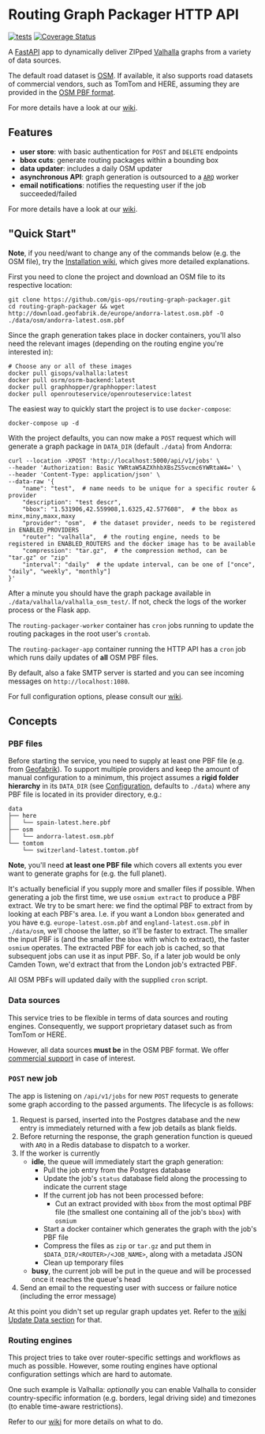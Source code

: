 # Routing Graph Packager HTTP API

[![tests](https://github.com/geoadmin/routing-graph-packager/actions/workflows/test-ubuntu.yml/badge.svg)](https://github.com/geoadmin/routing-graph-packager/actions/workflows/test-ubuntu.yml)
[![Coverage Status](https://coveralls.io/repos/github/gis-ops/routing-graph-packager/badge.svg)](https://coveralls.io/github/gis-ops/routing-graph-packager)

A [FastAPI](https://github.com/tiangolo/fastpi) app to dynamically deliver ZIPped [Valhalla](https://github.com/valhalla/valhalla) graphs from a variety of data sources.

The default road dataset is [OSM](openstreetmap.org). If available, it also supports road datasets of commercial vendors, such as TomTom and HERE, assuming they are provided in the [OSM PBF format](https://wiki.openstreetmap.org/wiki/PBF_Format#).

For more details have a look at our [wiki](https://github.com/gis-ops/routing-graph-packager/wiki).

## Features

- **user store**: with basic authentication for `POST` and `DELETE` endpoints
- **bbox cuts**: generate routing packages within a bounding box
- **data updater**: includes a daily OSM updater
- **asynchronous API**: graph generation is outsourced to a [`ARQ`](https://github.com/rq/rq) worker
- **email notifications**: notifies the requesting user if the job succeeded/failed

For more details have a look at our [wiki](https://github.com/gis-ops/routing-graph-packager/wiki).

## "Quick Start"

**Note**, if you need/want to change any of the commands below (e.g. the OSM file), try the [Installation wiki](https://github.com/gis-ops/routing-graph-packager/wiki/Installation), which gives more detailed explanations.

First you need to clone the project and download an OSM file to its respective location:

```
git clone https://github.com/gis-ops/routing-graph-packager.git
cd routing-graph-packager && wget http://download.geofabrik.de/europe/andorra-latest.osm.pbf -O ./data/osm/andorra-latest.osm.pbf
```

Since the graph generation takes place in docker containers, you'll also need the relevant images (depending on the routing engine you're interested in):

```
# Choose any or all of these images
docker pull gisops/valhalla:latest
docker pull osrm/osrm-backend:latest
docker pull graphhopper/graphhopper:latest
docker pull openrouteservice/openrouteservice:latest
```

The easiest way to quickly start the project is to use `docker-compose`:

```
docker-compose up -d
```

With the project defaults, you can now make a `POST` request which will generate a graph package in `DATA_DIR` (default `./data`) from Andorra:

```
curl --location -XPOST 'http://localhost:5000/api/v1/jobs' \
--header 'Authorization: Basic YWRtaW5AZXhhbXBsZS5vcmc6YWRtaW4=' \
--header 'Content-Type: application/json' \
--data-raw '{
	"name": "test",  # name needs to be unique for a specific router & provider
	"description": "test descr",  
	"bbox": "1.531906,42.559908,1.6325,42.577608",  # the bbox as minx,miny,maxx,maxy
	"provider": "osm",  # the dataset provider, needs to be registered in ENABLED_PROVIDERS
	"router": "valhalla",  # the routing engine, needs to be registered in ENABLED_ROUTERS and the docker image has to be available
	"compression": "tar.gz",  # the compression method, can be "tar.gz" or "zip"
	"interval": "daily"  # the update interval, can be one of ["once", "daily", "weekly", "monthly"]
}'
```

After a minute you should have the graph package available in `./data/valhalla/valhalla_osm_test/`. If not, check the logs of the worker process or the Flask app.

The `routing-packager-worker` container has `cron` jobs running to update the routing packages in the root user's `crontab`.

The `routing-packager-app` container running the HTTP API has a `cron` job which runs daily updates of **all** OSM PBF files.

By default, also a fake SMTP server is started and you can see incoming messages on `http://localhost:1080`.

For full configuration options, please consult our [wiki](https://github.com/gis-ops/routing-graph-packager/wiki/Configuration#complete-list).

## Concepts

### PBF files

Before starting the service, you need to supply at least one PBF file (e.g. from [Geofabrik](https://download.geofabrik.de)). To support multiple providers and keep the amount of manual configuration to a minimum, this project assumes a **rigid folder hierarchy** in its `DATA_DIR` (see [Configuration](https://github.com/gis-ops/routing-graph-packager/wiki/Configuration#complete-list), defaults to `./data`) where any PBF file is located in its provider directory, e.g.:

```
data
├── here
│   └── spain-latest.here.pbf
├── osm
│   └── andorra-latest.osm.pbf
└── tomtom
    └── switzerland-latest.tomtom.pbf
```

**Note**, you'll need **at least one PBF file** which covers all extents you ever want to generate graphs for (e.g. the full planet).

It's actually beneficial if you supply more and smaller files if possible. When generating a job the first time, we use `osmium extract` to produce a PBF extract. We try to be smart here: we find the optimal PBF to extract from by looking at each PBF's area. I.e. if you want a London `bbox` generated and you have e.g. `europe-latest.osm.pbf` and `england-latest.osm.pbf` in `./data/osm`, we'll choose the latter, so it'll be faster to extract. The smaller the input PBF is (and the smaller the `bbox` with which to extract), the faster `osmium` operates. The extracted PBF for each job is cached, so that subsequent jobs can use it as input PBF. So, if a later job would be only Camden Town, we'd extract that from the London job's extracted PBF.

All OSM PBFs will updated daily with the supplied `cron` script.

### Data sources

This service tries to be flexible in terms of data sources and routing engines. Consequently, we support proprietary dataset such as from TomTom or HERE.

However, all data sources **must be** in the OSM PBF format. We offer [commercial support](https://gis-ops.com/routing-and-optimisation/#data-services) in case of interest.

### `POST` new job

The app is listening on `/api/v1/jobs` for new `POST` requests to generate some graph according to the passed arguments. The lifecycle is as follows:

1. Request is parsed, inserted into the Postgres database and the new entry is immediately returned with a few job details as blank fields.
2. Before returning the response, the graph generation function is queued with `ARQ` in a Redis database to dispatch to a worker.
3. If the worker is currently
    - **idle**, the queue will immediately start the graph generation:
        - Pull the job entry from the Postgres database
        - Update the job's `status` database field along the processing to indicate the current stage
		- If the current job has not been processed before:
        	- Cut an extract provided with `bbox` from the most optimal PBF file (the smallest one containing all of the job's `bbox`) with `osmium`
        - Start a docker container which generates the graph with the job's PBF file
        - Compress the files as `zip` or `tar.gz` and put them in `$DATA_DIR/<ROUTER>/<JOB_NAME>`, along with a metadata JSON
        - Clean up temporary files
    - **busy**, the current job will be put in the queue and will be processed once it reaches the queue's head
4. Send an email to the requesting user with success or failure notice (including the error message)

At this point you didn't set up regular graph updates yet. Refer to the [wiki Update Data section](https://github.com/gis-ops/routing-graph-packager/wiki/Data%20Updates) for that.

### Routing engines

This project tries to take over router-specific settings and workflows as much as possible. However, some routing engines have optional configuration settings which are hard to automate. 

One such example is Valhalla: _optionally_ you can enable Valhalla to consider country-specific information (e.g. borders, legal driving side) and timezones (to enable time-aware restrictions).

Refer to our [wiki](https://github.com/gis-ops/routing-graph-packager/wiki) for more details on what to do. 
